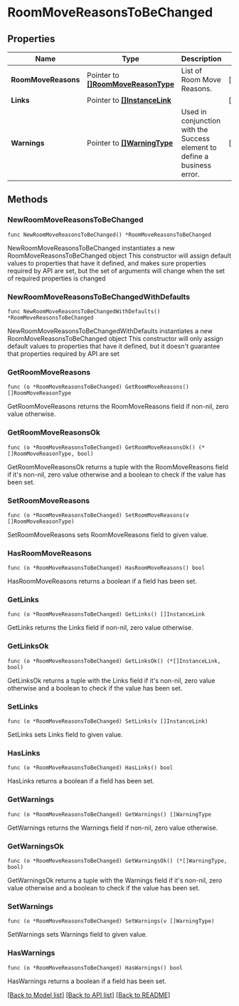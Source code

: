 # RoomMoveReasonsToBeChanged

## Properties

Name | Type | Description | Notes
------------ | ------------- | ------------- | -------------
**RoomMoveReasons** | Pointer to [**[]RoomMoveReasonType**](RoomMoveReasonType.md) | List of Room Move Reasons. | [optional] 
**Links** | Pointer to [**[]InstanceLink**](InstanceLink.md) |  | [optional] 
**Warnings** | Pointer to [**[]WarningType**](WarningType.md) | Used in conjunction with the Success element to define a business error. | [optional] 

## Methods

### NewRoomMoveReasonsToBeChanged

`func NewRoomMoveReasonsToBeChanged() *RoomMoveReasonsToBeChanged`

NewRoomMoveReasonsToBeChanged instantiates a new RoomMoveReasonsToBeChanged object
This constructor will assign default values to properties that have it defined,
and makes sure properties required by API are set, but the set of arguments
will change when the set of required properties is changed

### NewRoomMoveReasonsToBeChangedWithDefaults

`func NewRoomMoveReasonsToBeChangedWithDefaults() *RoomMoveReasonsToBeChanged`

NewRoomMoveReasonsToBeChangedWithDefaults instantiates a new RoomMoveReasonsToBeChanged object
This constructor will only assign default values to properties that have it defined,
but it doesn't guarantee that properties required by API are set

### GetRoomMoveReasons

`func (o *RoomMoveReasonsToBeChanged) GetRoomMoveReasons() []RoomMoveReasonType`

GetRoomMoveReasons returns the RoomMoveReasons field if non-nil, zero value otherwise.

### GetRoomMoveReasonsOk

`func (o *RoomMoveReasonsToBeChanged) GetRoomMoveReasonsOk() (*[]RoomMoveReasonType, bool)`

GetRoomMoveReasonsOk returns a tuple with the RoomMoveReasons field if it's non-nil, zero value otherwise
and a boolean to check if the value has been set.

### SetRoomMoveReasons

`func (o *RoomMoveReasonsToBeChanged) SetRoomMoveReasons(v []RoomMoveReasonType)`

SetRoomMoveReasons sets RoomMoveReasons field to given value.

### HasRoomMoveReasons

`func (o *RoomMoveReasonsToBeChanged) HasRoomMoveReasons() bool`

HasRoomMoveReasons returns a boolean if a field has been set.

### GetLinks

`func (o *RoomMoveReasonsToBeChanged) GetLinks() []InstanceLink`

GetLinks returns the Links field if non-nil, zero value otherwise.

### GetLinksOk

`func (o *RoomMoveReasonsToBeChanged) GetLinksOk() (*[]InstanceLink, bool)`

GetLinksOk returns a tuple with the Links field if it's non-nil, zero value otherwise
and a boolean to check if the value has been set.

### SetLinks

`func (o *RoomMoveReasonsToBeChanged) SetLinks(v []InstanceLink)`

SetLinks sets Links field to given value.

### HasLinks

`func (o *RoomMoveReasonsToBeChanged) HasLinks() bool`

HasLinks returns a boolean if a field has been set.

### GetWarnings

`func (o *RoomMoveReasonsToBeChanged) GetWarnings() []WarningType`

GetWarnings returns the Warnings field if non-nil, zero value otherwise.

### GetWarningsOk

`func (o *RoomMoveReasonsToBeChanged) GetWarningsOk() (*[]WarningType, bool)`

GetWarningsOk returns a tuple with the Warnings field if it's non-nil, zero value otherwise
and a boolean to check if the value has been set.

### SetWarnings

`func (o *RoomMoveReasonsToBeChanged) SetWarnings(v []WarningType)`

SetWarnings sets Warnings field to given value.

### HasWarnings

`func (o *RoomMoveReasonsToBeChanged) HasWarnings() bool`

HasWarnings returns a boolean if a field has been set.


[[Back to Model list]](../README.md#documentation-for-models) [[Back to API list]](../README.md#documentation-for-api-endpoints) [[Back to README]](../README.md)


